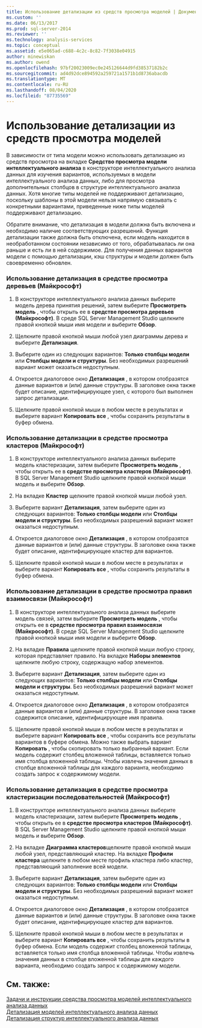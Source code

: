 ```yaml
---
title: Использование детализации из средств просмотра моделей | Документация Майкрософт
ms.custom: ''
ms.date: 06/13/2017
ms.prod: sql-server-2014
ms.reviewer: ''
ms.technology: analysis-services
ms.topic: conceptual
ms.assetid: e5e065ad-c688-4c2c-8c82-7f3038e04915
author: minewiskan
ms.author: owend
ms.openlocfilehash: 97bf20023009ec0e245126644d9fd38537182b2c
ms.sourcegitcommit: ad4d92dce894592a259721a1571b1d8736abacdb
ms.translationtype: MT
ms.contentlocale: ru-RU
ms.lasthandoff: 08/04/2020
ms.locfileid: "87735569"
---
```

# <a name="use-drillthrough-from-the-model-viewers"></a>Использование детализации из средств просмотра моделей
  В зависимости от типа модели можно использовать детализацию из средств просмотра на вкладке **Средство просмотра модели интеллектуального анализа** в конструкторе интеллектуального анализа данных для изучения вариантов, используемых в модели интеллектуального анализа данных, либо для просмотра дополнительных столбцов в структуре интеллектуального анализа данных. Хотя многие типы моделей не поддерживают детализацию, поскольку шаблоны в этой модели нельзя напрямую связывать с конкретными вариантами, приведенные ниже типы моделей поддерживают детализацию.  
  
 Обратите внимание, что детализация в модели должна быть включена и необходимо наличие соответствующих разрешений. Функция детализации также должна быть отключена, если модель находится в необработанном состоянии независимо от того, обрабатывалась ли она раньше и есть ли в ней содержимое. Для получения данных вариантов модели с помощью детализации, кэш структуры и модели должен быть своевременно обновлен.  
  
### <a name="use-drillthrough-in-the-microsoft-tree-viewer"></a>Использование детализация в средстве просмотра деревьев (Майкрософт)  
  
1.  В конструкторе интеллектуального анализа данных выберите модель дерева принятия решений, затем выберите **Просмотреть модель** , чтобы открыть ее в **средстве просмотра деревьев (Майкрософт)**. В среде SQL Server Management Studio щелкните правой кнопкой мыши имя модели и выберите **Обзор**.  
  
2.  Щелкните правой кнопкой мыши любой узел диаграммы дерева и выберите **Детализация**.  
  
3.  Выберите один из следующих вариантов: **Только столбцы модели** или **Столбцы модели и структуры**. Без необходимых разрешений вариант может оказаться недоступным.  
  
4.  Откроется диалоговое окно **Детализация** , в котором отобразятся данные вариантов и (или) данные структуры. В заголовке окна также будет описание, идентифицирующее узел, с которого был выполнен запрос детализации.  
  
5.  Щелкните правой кнопкой мыши в любом месте в результатах и выберите вариант **Копировать все** , чтобы сохранить результаты в буфер обмена.  
  
### <a name="use-drillthrough-in-the-microsoft-cluster-viewer"></a>Использование детализации в средстве просмотра кластеров (Майкрософт)  
  
1.  В конструкторе интеллектуального анализа данных выберите модель кластеризации, затем выберите **Просмотреть модель** , чтобы открыть ее в **средстве просмотра кластеров (Майкрософт)**. В SQL Server Management Studio щелкните правой кнопкой мыши модель и выберите **Обзор**.  
  
2.  На вкладке **Кластер** щелкните правой кнопкой мыши любой узел.  
  
3.  Выберите вариант **Детализация**, затем выберите один из следующих вариантов: **Только столбцы модели** или **Столбцы модели и структуры**. Без необходимых разрешений вариант может оказаться недоступным.  
  
4.  Откроется диалоговое окно **Детализация** , в котором отобразятся данные вариантов и (или) данные структуры. В заголовке окна также будет описание, идентифицирующее кластер для вариантов.  
  
5.  Щелкните правой кнопкой мыши в любом месте в результатах и выберите вариант **Копировать все** , чтобы сохранить результаты в буфер обмена.  
  
### <a name="use-drillthrough-in-the-microsoft-association-rules-viewer"></a>Использование детализации в средстве просмотра правил взаимосвязи (Майкрософт)  
  
1.  В конструкторе интеллектуального анализа данных выберите модель связей, затем выберите **Просмотреть модель** , чтобы открыть ее в **средстве просмотра правил взаимосвязи (Майкрософт)**. В среде SQL Server Management Studio щелкните правой кнопкой мыши имя модели и выберите **Обзор**.  
  
2.  На вкладке **Правила** щелкните правой кнопкой мыши любую строку, которая представляет правило. На вкладке **Наборы элементов** щелкните любую строку, содержащую набор элементов.  
  
3.  Выберите вариант **Детализация**, затем выберите один из следующих вариантов: **Только столбцы модели** или **Столбцы модели и структуры**. Без необходимых разрешений вариант может оказаться недоступным.  
  
4.  Откроется диалоговое окно **Детализация** , в котором отобразятся данные вариантов и (или) данные структуры. В заголовке окна также содержится описание, идентифицирующее имя правила.  
  
5.  Щелкните правой кнопкой мыши в любом месте в результатах и выберите вариант **Копировать все** , чтобы сохранить все результаты вариантов в буфере обмена. Можно также выбрать вариант **Копировать** , чтобы скопировать только выбранный вариант. Если модель содержит столбец вложенной таблицы, вставляется только имя столбца вложенной таблицы. Чтобы извлечь значения данных в столбце вложенной таблицы для каждого варианта, необходимо создать запрос к содержимому модели.  
  
### <a name="use-drillthrough-in-the-microsoft-sequence-cluster-viewer"></a>Использование детализация в средстве просмотра кластеризации последовательностей (Майкрософт)  
  
1.  В конструкторе интеллектуального анализа данных выберите модель кластеризации, затем выберите **Просмотреть модель** , чтобы открыть ее в **средстве просмотра кластеров (Майкрософт)**. В SQL Server Management Studio щелкните правой кнопкой мыши модель и выберите **Обзор**.  
  
2.  На вкладке **Диаграмма кластеров**щелкните правой кнопкой мыши любой узел, представляющий кластер. На вкладке **Профили кластера** щелкните в любом месте профиль кластера либо кластер, представляющий заполнение всей модели.  
  
3.  Выберите вариант **Детализация**, затем выберите один из следующих вариантов: **Только столбцы модели** или **Столбцы модели и структуры**. Без необходимых разрешений вариант может оказаться недоступным.  
  
4.  Откроется диалоговое окно **Детализация** , в котором отобразятся данные вариантов и (или) данные структуры. В заголовке окна также будет описание, идентифицирующее кластер для вариантов.  
  
5.  Щелкните правой кнопкой мыши в любом месте в результатах и выберите вариант **Копировать все** , чтобы сохранить результаты в буфер обмена. Если модель содержит столбец вложенной таблицы, вставляется только имя столбца вложенной таблицы. Чтобы извлечь значения данных в столбце вложенной таблицы для каждого варианта, необходимо создать запрос к содержимому модели.  
  
## <a name="see-also"></a>См. также:  
 [Задачи и инструкции средства просмотра моделей интеллектуального анализа данных](mining-model-viewer-tasks-and-how-tos.md)   
 [Детализация моделей интеллектуального анализа данных](drillthrough-on-mining-models.md)   
 [Детализация структур интеллектуального анализа данных](drillthrough-on-mining-structures.md)  
  
  
